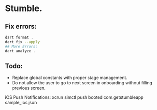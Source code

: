 # Stumble.

## Fix errors:

```bash
dart format .
dart fix --apply
## More Errors:
dart analyze .
```

## Todo:
- Replace global constants with proper stage management.
- Do not allow the user to go to next screen in onboarding without filling previous screen.

iOS Push Notifications:
xcrun simctl push booted com.getstumbleapp sample_ios.json